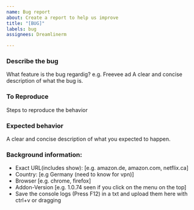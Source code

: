```yaml
---
name: Bug report
about: Create a report to help us improve
title: "[BUG]"
labels: bug
assignees: Dreamlinerm

---
```


### Describe the bug
What feature is the bug regardig? e.g. Freevee ad
A clear and concise description of what the bug is.

### To Reproduce
Steps to reproduce the behavior

### Expected behavior
A clear and concise description of what you expected to happen.

### Background information:
 - Exact URL(includes show): [e.g. amazon.de, amazon.com, netflix.ca]
 - Country: [e.g Germany (need to know for vpn)]
 - Browser [e.g. chrome, firefox]
 - Addon-Version [e.g. 1.0.74 seen if you click on the menu on the top]
 - Save the console logs (Press F12) in a txt and upload them here with ctrl+v or dragging
